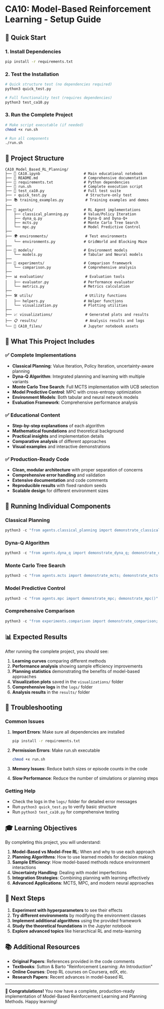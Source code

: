 # CA10: Model-Based Reinforcement Learning - Setup Guide

## 🚀 Quick Start

### 1. Install Dependencies

```bash
pip install -r requirements.txt
```

### 2. Test the Installation

```bash
# Quick structure test (no dependencies required)
python3 quick_test.py

# Full functionality test (requires dependencies)
python3 test_ca10.py
```

### 3. Run the Complete Project

```bash
# Make script executable (if needed)
chmod +x run.sh

# Run all components
./run.sh
```

## 📁 Project Structure

```
CA10_Model_Based_RL_Planning/
├── 📓 CA10.ipynb                    # Main educational notebook
├── 📄 README.md                     # Comprehensive documentation
├── 🔧 requirements.txt              # Python dependencies
├── 🚀 run.sh                        # Complete execution script
├── 🧪 test_ca10.py                  # Full test suite
├── ⚡ quick_test.py                  # Structure-only test
├── 📚 training_examples.py          # Training examples and demos
├──
├── 🤖 agents/                       # RL Agent implementations
│   ├── classical_planning.py       # Value/Policy Iteration
│   ├── dyna_q.py                   # Dyna-Q and Dyna-Q+
│   ├── mcts.py                     # Monte Carlo Tree Search
│   └── mpc.py                      # Model Predictive Control
├──
├── 🌍 environments/                 # Test environments
│   └── environments.py             # GridWorld and Blocking Maze
├──
├── 🧠 models/                       # Environment models
│   └── models.py                   # Tabular and Neural models
├──
├── 🔬 experiments/                  # Comparison framework
│   └── comparison.py               # Comprehensive analysis
├──
├── 📊 evaluation/                   # Evaluation tools
│   ├── evaluator.py                # Performance evaluator
│   └── metrics.py                  # Metrics calculation
├──
├── 🛠️ utils/                        # Utility functions
│   ├── helpers.py                  # Helper functions
│   └── visualization.py            # Plotting utilities
├──
├── 📈 visualizations/               # Generated plots and results
├── 📋 results/                      # Analysis results and logs
└── 📁 CA10_files/                   # Jupyter notebook assets
```

## 🎯 What This Project Includes

### ✅ Complete Implementations

- **Classical Planning**: Value Iteration, Policy Iteration, uncertainty-aware planning
- **Dyna-Q Algorithm**: Integrated planning and learning with multiple variants
- **Monte Carlo Tree Search**: Full MCTS implementation with UCB selection
- **Model Predictive Control**: MPC with cross-entropy optimization
- **Environment Models**: Both tabular and neural network models
- **Evaluation Framework**: Comprehensive performance analysis

### ✅ Educational Content

- **Step-by-step explanations** of each algorithm
- **Mathematical foundations** and theoretical background
- **Practical insights** and implementation details
- **Comparative analysis** of different approaches
- **Visual examples** and interactive demonstrations

### ✅ Production-Ready Code

- **Clean, modular architecture** with proper separation of concerns
- **Comprehensive error handling** and validation
- **Extensive documentation** and code comments
- **Reproducible results** with fixed random seeds
- **Scalable design** for different environment sizes

## 🧪 Running Individual Components

### Classical Planning

```python
python3 -c "from agents.classical_planning import demonstrate_classical_planning; demonstrate_classical_planning()"
```

### Dyna-Q Algorithm

```python
python3 -c "from agents.dyna_q import demonstrate_dyna_q; demonstrate_dyna_q()"
```

### Monte Carlo Tree Search

```python
python3 -c "from agents.mcts import demonstrate_mcts; demonstrate_mcts()"
```

### Model Predictive Control

```python
python3 -c "from agents.mpc import demonstrate_mpc; demonstrate_mpc()"
```

### Comprehensive Comparison

```python
python3 -c "from experiments.comparison import demonstrate_comparison; demonstrate_comparison()"
```

## 📊 Expected Results

After running the complete project, you should see:

1. **Learning curves** comparing different methods
2. **Performance analysis** showing sample efficiency improvements
3. **Planning statistics** demonstrating the benefits of model-based approaches
4. **Visualization plots** saved in the `visualizations/` folder
5. **Comprehensive logs** in the `logs/` folder
6. **Analysis results** in the `results/` folder

## 🔧 Troubleshooting

### Common Issues

1. **Import Errors**: Make sure all dependencies are installed

   ```bash
   pip install -r requirements.txt
   ```

2. **Permission Errors**: Make run.sh executable

   ```bash
   chmod +x run.sh
   ```

3. **Memory Issues**: Reduce batch sizes or episode counts in the code

4. **Slow Performance**: Reduce the number of simulations or planning steps

### Getting Help

- Check the logs in the `logs/` folder for detailed error messages
- Run `python3 quick_test.py` to verify basic structure
- Run `python3 test_ca10.py` for comprehensive testing

## 🎓 Learning Objectives

By completing this project, you will understand:

1. **Model-Based vs Model-Free RL**: When and why to use each approach
2. **Planning Algorithms**: How to use learned models for decision making
3. **Sample Efficiency**: How model-based methods reduce environment interactions
4. **Uncertainty Handling**: Dealing with model imperfections
5. **Integration Strategies**: Combining planning with learning effectively
6. **Advanced Applications**: MCTS, MPC, and modern neural approaches

## 🚀 Next Steps

1. **Experiment with hyperparameters** to see their effects
2. **Try different environments** by modifying the environment classes
3. **Implement additional algorithms** using the provided framework
4. **Study the theoretical foundations** in the Jupyter notebook
5. **Explore advanced topics** like hierarchical RL and meta-learning

## 📚 Additional Resources

- **Original Papers**: References provided in the code comments
- **Textbooks**: Sutton & Barto "Reinforcement Learning: An Introduction"
- **Online Courses**: Deep RL courses on Coursera, edX, etc.
- **Research Papers**: Recent advances in model-based RL

---

**🎉 Congratulations!** You now have a complete, production-ready implementation of Model-Based Reinforcement Learning and Planning Methods. Happy learning!
